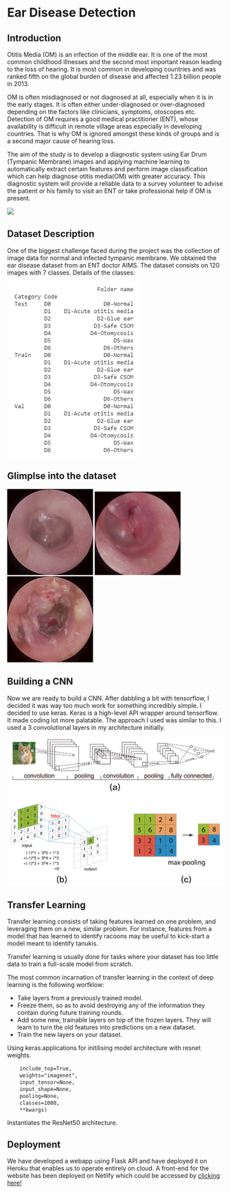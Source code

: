 # Ear Disease Detection

## Introduction

Otitis Media (OM) is an infection of the middle ear. It is one of the most common childhood illnesses and the second most important reason leading to the loss of hearing. It is most common in developing countries and was ranked fifth on the global burden of disease and affected 1.23 billion people in 2013.

OM is often misdiagnosed or not diagnosed at all, especially when it is in the early stages. It is often either under-diagnosed or over-diagnosed depending on the factors like clinicians, symptoms, otoscopes etc. Detection of OM requires a good medical practitioner (ENT), whose availability is difficult in remote village areas especially in developing countries. That is why OM is ignored amongst these kinds of groups and is a second major cause of hearing loss.

The aim of the study is to develop a diagnostic system using Ear Drum (Tympanic Membrane) images and applying machine learning to automatically extract certain features and perform image classification which can help diagnose otitis media(OM) with greater accuracy.
This diagnostic system will provide a reliable data to a survey volunteer to advise the patient or his family to visit an ENT or take professional help if OM is present.


<img src="https://3.bp.blogspot.com/-WBPelBryAoE/WrJhXwz5XtI/AAAAAAAAEPA/iMSU4TXcNWIe7jK2G3P6xo4Ls4DWisbTgCLcBGAs/s1600/wix%2B11.jpg" width="400">


## Dataset Description

One of the biggest challenge faced during the project was the collection of image data for normal and infected tympanic membrane. We obtained the ear disease dataset from an ENT doctor  AIMS. The dataset consists on 120 images with 7 classes. Details of the classes: 

![alt text](images/Dataset_Description.png?raw=true)

## Glimplse into the dataset    

<p float="center">
  <img src="images/normalear.JPG" width="200" />
  <img src="images/glue_ear.jpg" width="200" /> 
  <img src="images/otomycosis.jpg" width="200" />
</p>



## Building a CNN

Now we are ready to build a CNN. After dabbling a bit with tensorflow, I decided it was way too much work for something incredibly simple. I decided to use keras. Keras is a high-level API wrapper around tensorflow. It made coding lot more palatable. The approach I used was similar to this. I used a 3 convolutional layers in my architecture initially.

![alt text](images/cnn.png?raw=true "CNN Architecture")

## Transfer Learning
Transfer learning consists of taking features learned on one problem, and leveraging them on a new, similar problem. For instance, features from a model that has learned to identify racoons may be useful to kick-start a model meant to identify tanukis.

Transfer learning is usually done for tasks where your dataset has too little data to train a full-scale model from scratch.

The most common incarnation of transfer learning in the context of deep learning is the following worfklow:

- Take layers from a previously trained model.
- Freeze them, so as to avoid destroying any of the information they contain during future training rounds.
- Add some new, trainable layers on top of the frozen layers. They will learn to turn the old features into predictions on a new dataset.
- Train the new layers on your dataset.

Using keras.applications for initilising model architecture with resnet weights.

```tf.keras.applications.ResNet50(
    include_top=True,
    weights="imagenet",
    input_tensor=None,
    input_shape=None,
    pooling=None,
    classes=1000,
    **kwargs)
```
Instantiates the ResNet50 architecture.


## Deployment

We have developed a webapp using Flask API and have deployed it on Heroku that enables us to operate entirely on cloud.
A front-end for the website has been deployed on Netlify which could be accessed by [clicking here!](https://otology.netlify.com)


